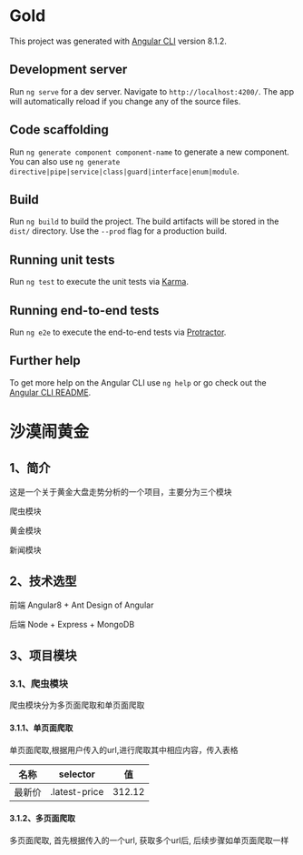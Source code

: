 # Gold

This project was generated with [Angular CLI](https://github.com/angular/angular-cli) version 8.1.2.

## Development server

Run `ng serve` for a dev server. Navigate to `http://localhost:4200/`. The app will automatically reload if you change any of the source files.

## Code scaffolding

Run `ng generate component component-name` to generate a new component. You can also use `ng generate directive|pipe|service|class|guard|interface|enum|module`.

## Build

Run `ng build` to build the project. The build artifacts will be stored in the `dist/` directory. Use the `--prod` flag for a production build.

## Running unit tests

Run `ng test` to execute the unit tests via [Karma](https://karma-runner.github.io).

## Running end-to-end tests

Run `ng e2e` to execute the end-to-end tests via [Protractor](http://www.protractortest.org/).

## Further help

To get more help on the Angular CLI use `ng help` or go check out the [Angular CLI README](https://github.com/angular/angular-cli/blob/master/README.md).



# 沙漠闹黄金
## 1、简介
这是一个关于黄金大盘走势分析的一个项目，主要分为三个模块

爬虫模块

黄金模块

新闻模块

## 2、技术选型
前端 Angular8 + Ant Design of Angular

后端 Node + Express + MongoDB

## 3、项目模块

### 3.1、爬虫模块

爬虫模块分为多页面爬取和单页面爬取

#### 3.1.1、单页面爬取

单页面爬取,根据用户传入的url,进行爬取其中相应内容，传入表格

|    名称    | selector  | 值         |
| --------- | --------- | --------- |
|    最新价  | .latest-price |   312.12   |

#### 3.1.2、多页面爬取

多页面爬取, 首先根据传入的一个url, 获取多个url后, 后续步骤如单页面爬取一样 
